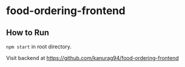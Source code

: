 # food-ordering-frontend
## How to Run
`npm start` in root directory.

Visit backend at https://github.com/kanurag94/food-ordering-frontend
